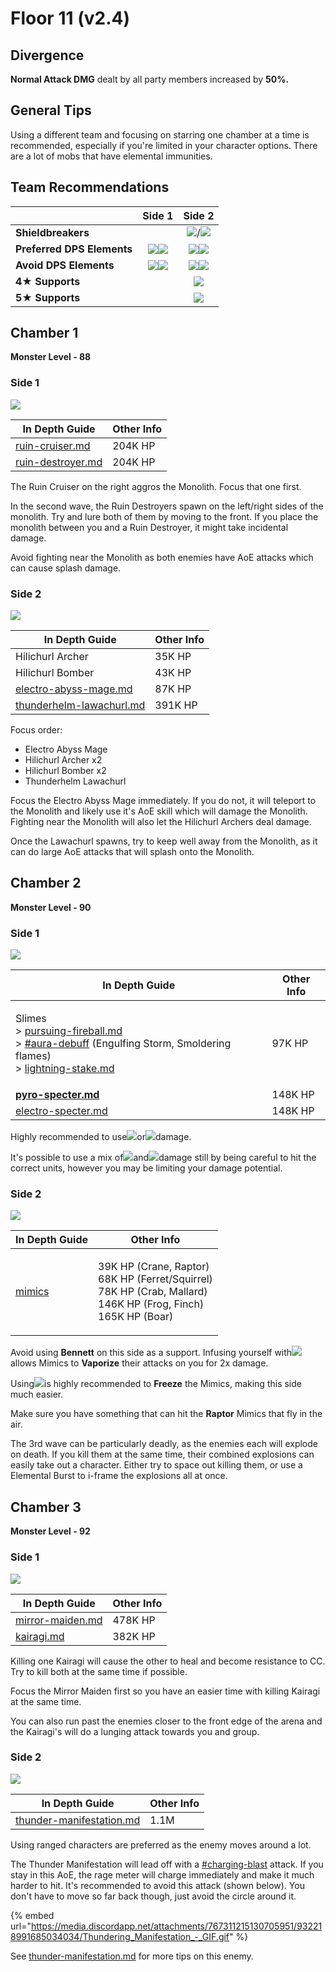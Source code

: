 # Floor 11 (v2.4)

## Divergence

**Normal Attack DMG** dealt by all party members increased by **50%.**

## General Tips

Using a different team and focusing on starring one chamber at a time is recommended, especially if you're limited in your character options. There are a lot of mobs that have elemental immunities.

## Team Recommendations

|                            |                                          Side 1                                         |                                          Side 2                                          |
| -------------------------- | :-------------------------------------------------------------------------------------: | :--------------------------------------------------------------------------------------: |
| **Shieldbreakers**         |                                                                                         |   ![](../../.gitbook/assets/pyro\_small.png)/![](../../.gitbook/assets/cryo\_small.png)  |
| **Preferred DPS Elements** |  ![](../../.gitbook/assets/hydro\_small.png)![](../../.gitbook/assets/cryo\_small.png)  |   ![](../../.gitbook/assets/pyro\_small.png)![](../../.gitbook/assets/cryo\_small.png)   |
| **Avoid DPS Elements**     | ![](../../.gitbook/assets/pyro\_small.png)![](../../.gitbook/assets/electro\_small.png) | ![](../../.gitbook/assets/hydro\_small.png)![](../../.gitbook/assets/electro\_small.png) |
| **4**★ **Supports**        |                                            ​​                                           |                   ![](../../.gitbook/assets/ui\_avataricon\_diona.png)                   |
| **5**★ **Supports**        |                                                                                         |                  ![](../../.gitbook/assets/ui\_avataricon\_zhongli.png)                  |

## Chamber 1

**Monster Level - 88**

### Side 1

![](../../.gitbook/assets/11-1-1v24.png)

| In Depth Guide                                                                  | Other Info |
| ------------------------------------------------------------------------------- | ---------- |
| [ruin-cruiser.md](../../monsters/ruin-constructs/ruin-cruiser.md "mention")     | 204K HP    |
| [ruin-destroyer.md](../../monsters/ruin-constructs/ruin-destroyer.md "mention") | 204K HP    |

The Ruin Cruiser on the right aggros the Monolith. Focus that one first.

In the second wave, the Ruin Destroyers spawn on the left/right sides of the monolith. Try and lure both of them by moving to the front. If you place the monolith between you and a Ruin Destroyer, it might take incidental damage.

Avoid fighting near the Monolith as both enemies have AoE attacks which can cause splash damage.

### Side 2

![](../../.gitbook/assets/11-1-2v24.png)

| In Depth Guide                                                                                      | Other Info |
| --------------------------------------------------------------------------------------------------- | ---------- |
| Hilichurl Archer                                                                                    | 35K HP     |
| Hilichurl Bomber                                                                                    | 43K HP     |
| [electro-abyss-mage.md](../../monsters/abyss-order/electro-abyss-mage.md "mention")                 | 87K HP     |
| [thunderhelm-lawachurl.md](../../monsters/hilichurls/lawachurls/thunderhelm-lawachurl.md "mention") | 391K HP    |

Focus order:

* Electro Abyss Mage
* Hilichurl Archer x2
* Hilichurl Bomber x2
* Thunderhelm Lawachurl

Focus the Electro Abyss Mage immediately. If you do not, it will teleport to the Monolith and likely use it's AoE skill which will damage the Monolith. Fighting near the Monolith will also let the Hilichurl Archers deal damage.

Once the Lawachurl spawns, try to keep well away from the Monolith, as it can do large AoE attacks that will splash onto the Monolith.

## Chamber 2

**Monster Level - 90**

### Side 1

![](../../.gitbook/assets/11-2-1v24.png)

| In Depth Guide                                                                                                                                                                                                                                                                                                                                    | Other Info |
| ------------------------------------------------------------------------------------------------------------------------------------------------------------------------------------------------------------------------------------------------------------------------------------------------------------------------------------------------- | ---------- |
| <p>Slimes<br>> <a data-mention href="../../mechanics/auras/pursuing-fireball.md">pursuing-fireball.md</a><br>> <a data-mention href="../../mechanics/debuffs/#aura-debuff">#aura-debuff</a> (Engulfing Storm, Smoldering flames)<br>> <a data-mention href="../../mechanics/auras/lightning-stake.md">lightning-stake.md</a><strong></strong></p> | 97K HP     |
| ****[pyro-specter.md](../../monsters/specters/pyro-specter.md "mention")****                                                                                                                                                                                                                                                                      | 148K HP    |
| [electro-specter.md](../../monsters/specters/electro-specter.md "mention")                                                                                                                                                                                                                                                                        | 148K HP    |

Highly recommended to use![](../../.gitbook/assets/hydro\_small.png)or![](../../.gitbook/assets/cryo\_small.png)damage.

It's possible to use a mix of​​![](https://files.gitbook.com/v0/b/gitbook-x-prod.appspot.com/o/spaces%2F-MVAGyyACcSzyzfmgy7f%2Fuploads%2Fgit-blob-485abc41b72e4fb75fd6cf1b2c21d83a5da9a05c%2Fpyro\_small.png?alt=media)and​​![](https://files.gitbook.com/v0/b/gitbook-x-prod.appspot.com/o/spaces%2F-MVAGyyACcSzyzfmgy7f%2Fuploads%2Fgit-blob-a8efded210241d0c6764e2819b9c750deff8a6d4%2Felectro\_small.png?alt=media)damage still by being careful to hit the correct units, however you may be limiting your damage potential.

### Side 2

![](../../.gitbook/assets/11-2-2v24.png)

| In Depth Guide                             | Other Info                                                                                                                     |
| ------------------------------------------ | ------------------------------------------------------------------------------------------------------------------------------ |
| [mimics](../../monsters/mimics/ "mention") | <p>39K HP (Crane, Raptor)<br>68K HP (Ferret/Squirrel)<br>78K HP (Crab, Mallard)<br>146K HP (Frog, Finch)<br>165K HP (Boar)</p> |

Avoid using **Bennett** on this side as a support. Infusing yourself with![](https://files.gitbook.com/v0/b/gitbook-x-prod.appspot.com/o/spaces%2F-MVAGyyACcSzyzfmgy7f%2Fuploads%2Fgit-blob-485abc41b72e4fb75fd6cf1b2c21d83a5da9a05c%2Fpyro\_small.png?alt=media)allows Mimics to **Vaporize** their attacks on you for 2x damage.

Using![](../../.gitbook/assets/cryo\_small.png)is highly recommended to **Freeze** the Mimics, making this side much easier.

Make sure you have something that can hit the **Raptor** Mimics that fly in the air.

The 3rd wave can be particularly deadly, as the enemies each will explode on death. If you kill them at the same time, their combined explosions can easily take out a character. Either try to space out killing them, or use a Elemental Burst to i-frame the explosions all at once.

## Chamber 3

**Monster Level - 92**

### Side 1

![](../../.gitbook/assets/11-3-1v24.png)

| In Depth Guide                                                      | Other Info |
| ------------------------------------------------------------------- | ---------- |
| [mirror-maiden.md](../../monsters/fatui/mirror-maiden.md "mention") | 478K HP    |
| [kairagi.md](../../monsters/samurai/kairagi.md "mention")           | 382K HP    |

Killing one Kairagi will cause the other to heal and become resistance to CC. Try to kill both at the same time if possible.

Focus the Mirror Maiden first so you have an easier time with killing Kairagi at the same time.

You can also run past the enemies closer to the front edge of the arena and the Kairagi's will do a lunging attack towards you and group.

### Side 2

![](<../../.gitbook/assets/Thundering Manifestation.png>)

| In Depth Guide                                                                       | Other Info |
| ------------------------------------------------------------------------------------ | ---------- |
| [thunder-manifestation.md](../../monsters/elites/thunder-manifestation.md "mention") | 1.1M       |

Using ranged characters are preferred as the enemy moves around a lot.

The Thunder Manifestation will lead off with a [#charging-blast](../../monsters/elites/thunder-manifestation.md#charging-blast "mention") attack. If you stay in this AoE, the rage meter will charge immediately and make it much harder to hit. It's recommended to avoid this attack (shown below). You don't have to move so far back though, just avoid the circle around it.

{% embed url="https://media.discordapp.net/attachments/767311215130705951/932218991685034034/Thundering_Manifestation_-_GIF.gif" %}

See [thunder-manifestation.md](../../monsters/elites/thunder-manifestation.md "mention") for more tips on this enemy.
